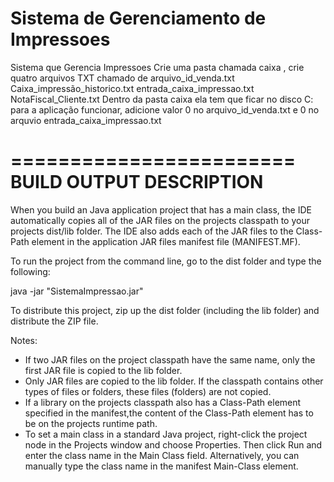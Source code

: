 # Sistema de Gerenciamento de Impressoes
 Sistema que Gerencia Impressoes
Crie uma pasta chamada  caixa , crie quatro arquivos TXT chamado de
arquivo_id_venda.txt
Caixa_impressão_historico.txt
entrada_caixa_impressao.txt
NotaFiscal_Cliente.txt
Dentro da pasta caixa ela tem que ficar no disco  C: para a aplicação funcionar, adicione valor 0 no arquivo_id_venda.txt e 0 no arquvio entrada_caixa_impressao.txt

========================
BUILD OUTPUT DESCRIPTION
========================

When you build an Java application project that has a main class, the IDE
automatically copies all of the JAR
files on the projects classpath to your projects dist/lib folder. The IDE
also adds each of the JAR files to the Class-Path element in the application
JAR files manifest file (MANIFEST.MF).

To run the project from the command line, go to the dist folder and
type the following:

java -jar "SistemaImpressao.jar" 

To distribute this project, zip up the dist folder (including the lib folder)
and distribute the ZIP file.

Notes:

* If two JAR files on the project classpath have the same name, only the first
JAR file is copied to the lib folder.
* Only JAR files are copied to the lib folder.
If the classpath contains other types of files or folders, these files (folders)
are not copied.
* If a library on the projects classpath also has a Class-Path element
specified in the manifest,the content of the Class-Path element has to be on
the projects runtime path.
* To set a main class in a standard Java project, right-click the project node
in the Projects window and choose Properties. Then click Run and enter the
class name in the Main Class field. Alternatively, you can manually type the
class name in the manifest Main-Class element.
